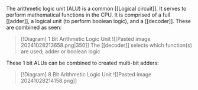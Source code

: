 The arithmetic logic unit (ALU) is a common [[Logical circuit]]. It serves to perform mathematical functions in the CPU. It is comprised of a full [[adder]], a logical unit (to perform boolean logic), and a [[decoder]]. These are combined as seen:

> [!Diagram] 1 Bit Arithmetic Logic Unit
> ![[Pasted image 20241028213658.png|350]]
> The [[decoder]] selects which function(s) are used; adder or boolean logic

These 1 bit ALUs can be combined to created multi-bit adders:

> [!Diagram] 8 Bit Arithmetic Logic Unit
> ![[Pasted image 20241028214158.png]]

